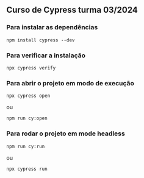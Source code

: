 ## Curso de Cypress turma 03/2024

### Para instalar as dependências
```
npm install cypress --dev
```

### Para verificar a instalação
```
npx cypress verify
```
### Para abrir o projeto em modo de execução
```
npx cypress open
```
ou
```
npm run cy:open
```
### Para rodar o projeto em mode headless
```
npm run cy:run
``` 
ou 
```
npx cypress run
```